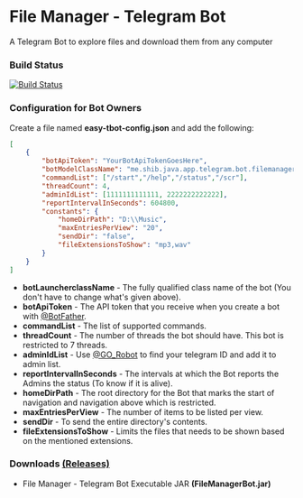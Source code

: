 # File Manager - Telegram Bot
A Telegram Bot to explore files and download them from any computer

### Build Status ###
[![Build Status](https://travis-ci.org/shibme/filemanager-bot.svg)](https://travis-ci.org/shibme/filemanager-bot)

### Configuration for Bot Owners ###
Create a file named **easy-tbot-config.json** and add the following:

```json
[
	{
		"botApiToken": "YourBotApiTokenGoesHere",
		"botModelClassName": "me.shib.java.app.telegram.bot.filemanager.main.FileManagerBotModel",
		"commandList": ["/start","/help","/status","/scr"],
		"threadCount": 4,
		"adminIdList": [1111111111111, 2222222222222],
		"reportIntervalInSeconds": 604800,
		"constants": {
			"homeDirPath": "D:\\Music",
			"maxEntriesPerView": "20",
			"sendDir": "false",
			"fileExtensionsToShow": "mp3,wav"
		}
	}
]
```
* **botLauncherclassName** - The fully qualified class name of the bot (You don't have to change what's given above).
* **botApiToken** - The API token that you receive when you create a bot with [@BotFather](https://telegram.me/BotFather).
* **commandList** - The list of supported commands.
* **threadCount** - The number of threads the bot should have. This bot is restricted to 7 threads.
* **adminIdList** - Use [@GO_Robot](https://telegram.me/GO_Robot) to find your telegram ID and add it to admin list.
* **reportIntervalInSeconds** - The intervals at which the Bot reports the Admins the status (To know if it is alive). 
* **homeDirPath** - The root directory for the Bot that marks the start of navigation and navigation above which is restricted.
* **maxEntriesPerView** - The number of items to be listed per view.
* **sendDir** - To send the entire directory's contents.
* **fileExtensionsToShow** - Limits the files that needs to be shown based on the mentioned extensions.

### Downloads [(Releases)](https://github.com/shibme/filemanager-bot/releases) ###
* File Manager - Telegram Bot Executable JAR **(FileManagerBot.jar)**

